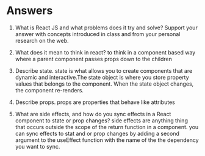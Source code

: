 # Answers

1. What is React JS and what problems does it try and solve? Support your answer with concepts introduced in class and from your personal research on the web.

1. What does it mean to think in react?
to think in a component based way where a parent component passes props down to the children 

1. Describe state.
state is what allows you to create components that are dynamic and interactive.The state object is where you store property values that belongs to the component. When the state object changes, the component re-renders.

1. Describe props.
props are properties that behave like attributes 

1. What are side effects, and how do you sync effects in a React component to state or prop changes?
side effects are anything thing that occurs outside the scope of the return function in a component. you can sync effects to stat and or prop changes by adding a second argument to the useEffect function with the name of the the dependency you want to sync.
